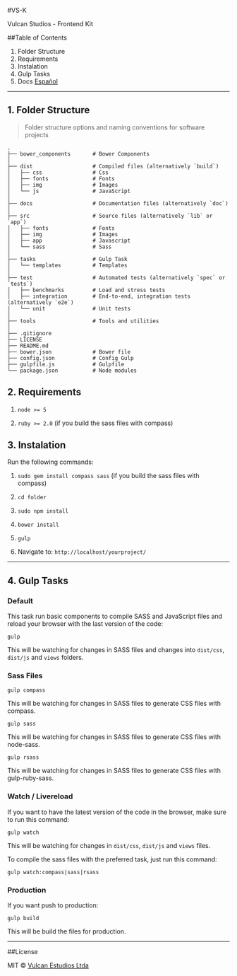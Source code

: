 #VS-K

Vulcan Studios - Frontend Kit

##Table of Contents
1. Folder Structure
2. Requirements
3. Instalation
4. Gulp Tasks
5. Docs [Español](https://docs.google.com/document/d/1DmDxEWNF6hdBahB8R-MMGuEPhd4WiBepueYlOPtrTsk)

-----------------------------------

## 1. Folder Structure


> Folder structure options and naming conventions for software projects

    .
    ├── bower_components       # Bower Components
    │
    ├── dist                   # Compiled files (alternatively `build`)
    │   ├── css                # Css
    │   ├── fonts              # Fonts
    │   ├── img                # Images
    │   └── js                 # JavaScript
    │
    ├── docs                   # Documentation files (alternatively `doc`)
    │
    ├── src                    # Source files (alternatively `lib` or `app`)
    │   ├── fonts              # Fonts
    │   ├── img                # Images
    │   ├── app                # Javascript
    │   └── sass               # Sass
    │
    ├── tasks                  # Gulp Task
    │   └── templates          # Templates
    │
    ├── test                   # Automated tests (alternatively `spec` or `tests`)
    │   ├── benchmarks         # Load and stress tests
    │   ├── integration        # End-to-end, integration tests (alternatively `e2e`)
    │   └── unit               # Unit tests
    │
    ├── tools                  # Tools and utilities
    │
    ├── .gitignore
    ├── LICENSE
    ├── README.md
    ├── bower.json             # Bower file
    ├── config.json            # Config Gulp
    ├── gulpfile.js            # Gulpfile
    └── package.json           # Node modules


## 2. Requirements

1. `node >= 5`

2. `ruby >= 2.0` (if you build the sass files with compass)


## 3. Instalation

Run the following commands:

1. `sudo gem install compass sass` (if you build the sass files with compass)

2. `cd folder`

3. `sudo npm install`

4. `bower install`

5. `gulp`

6. Navigate to: `http://localhost/yourproject/`


-------------------------------------


## 4. Gulp Tasks


### Default

This task run basic components to compile SASS and JavaScript files and reload your browser with the last version of the code:

`gulp`

This will be watching for changes in SASS files and changes into `dist/css`, `dist/js` and `views` folders.


### Sass Files

`gulp compass`

This will be watching for changes in SASS files to generate CSS files with compass.

`gulp sass`

This will be watching for changes in SASS files to generate CSS files with node-sass.

`gulp rsass`

This will be watching for changes in SASS files to generate CSS files with gulp-ruby-sass.


### Watch  / Livereload

If you want to have the latest version of the code in the browser, make sure to run this command:

`gulp watch`

This will be watching for changes in `dist/css`, `dist/js` and `views` files.

To compile the sass files with the preferred task, just run this command:

`gulp watch:compass|sass|rsass`


### Production

If you want push to production:

`gulp build`

This will be build the files for production.


---------------------------------------


##License

MIT © [Vulcan Estudios Ltda](http://vulcanst.co)